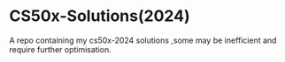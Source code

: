# CS50x-Solutions(2024)
A repo containing my cs50x-2024 solutions ,some may be inefficient and require further optimisation.
